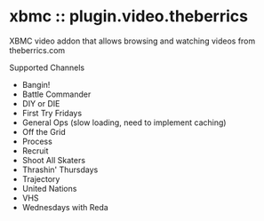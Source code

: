 xbmc :: plugin.video.theberrics
===============================

XBMC video addon that allows browsing and watching videos from theberrics.com

Supported Channels

* Bangin!
* Battle Commander
* DIY or DIE
* First Try Fridays
* General Ops (slow loading, need to implement caching)
* Off the Grid
* Process
* Recruit
* Shoot All Skaters
* Thrashin' Thursdays
* Trajectory
* United Nations
* VHS
* Wednesdays with Reda
